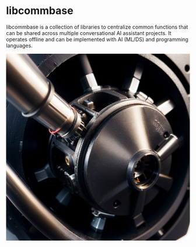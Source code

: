 # libcommbase

libcommbase is a collection of libraries to centralize common functions that can be shared across multiple conversational AI assistant projects. It operates offline and can be implemented with AI (ML/DS) and programming languages.

<img alt="libcommbase" src="libcommbase.jpg?raw=true" width="512" height="512" />

